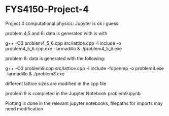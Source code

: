 # FYS4150-Project-4
Project 4 computational physics: Jupyter is ok i guess

problem 4,5 and 6: data is generated with is with

g++ -O3 problem4_5_6.cpp src/lattice.cpp -I include -o problem4_5_6.cpp.exe -larmadillo 
&
./problem4_5_6.exe


problem 8: data is generated with the following:

g++ -O3 problem8.cpp src/lattice.cpp -I include -fopenmp -o problem8.exe -larmadillo 
&
./problem8.exe 

different lattice sizes are modified in the cpp file


problem 9 is completed in the Jupyter Notebook problem9.ipynb

Plotting is done in the relevant jupyter notebooks, filepaths for imports may need modification
